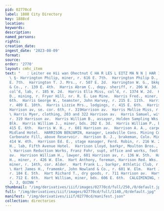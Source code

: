 ```yaml
---
pid: 02770cd
label: 1888 City Directory
key: 1888cd
location: 
keywords: 
description: 
named_persons: 
rights: 
creation_date: 
ingest_date: '2023-08-09'
format: 
source: 
order: '2770'
layout: cmhc_item
text: "   : Leiter ee Hii wan Ohectnut C HA R LES L EITZ MA N N | HAR 1387. 4HAR |
  \ §- Harrington Philip, miner, r. 616 E. 7th.  Harrington Philip D., miner, r. 726
  E. 7th.  Harrington T. J. Mrs., r. 507 E. 2d.  Harrington W. G., bkkpr, M. Londoner
  & Co., r. 139 E. 4th.  Harris Abram C., depy. sheriff, r. 206 W. 3d.  Harris Eh,
  col’d, lab, r. 185 W. 2d.  Harris Ella Miss, col’d, r. 1374 W. 2d.  Harris Frank
  D., mining, r. Fryer Hill, nr. R. E. Lee Mine.  Harris Fred., miner, r. 2254 E.
  6th.  Harris George W., teamster, John Harvey, r. 215 E. 11th.  Harris Harry, carpenter,
  r. 409 E. 10th.  Harris Lizzie Mrs., lodgings, r. 415 E. 6th.  Harris Milton, saloon,
  Harrison av, se. cor. 6th, r. 319Harrison av.  Harris Mollie Miss, r. 1084 E. Chestnut.
  \ Harris Myer, clothing, 203 and 322 Harrison av.  Harris Samuel, with M. Harris,
  r. 319 Harrison av.  Harris William B., assayer, Holden Sampling Wks., r. 13 Breene
  Blk.  Harris William J., miner, bds. 202 E. 3d.  Harris William P., blksmith, bds.
  415 E. 6th.  Harris W. H., r. 601 Harrison av.  Harrison A. A., carpenter, bds.
  Midland Hotel.  HARRISON BENJAMIN, manager, Leadville Cons. Mining Co., r. at mines,
  Carbonate Fill, above Reservoir.  Harrison B. J., brakeman, Colo. Midland Ry., r.
  414 W. 4th.  Harrison Ed. E., stage manager, Ferd. Robin, r. 216 W. 2d.  Harrison
  H., lab, Fifth Avenue Hotel.  Harrison Lloyd, barkpr, Moulton Bros., r. 136 W. 4th.
  \ Harrison Reduction Works, Franz Fohr, supt, office and works, foot of Harrison
  av.  Harrison William H., lawyer, 601 Harrison av, r. 136 W. 5th.  Harrison William
  H., miner, r. 426 W. Elm.  Hart Anthony, foreman, Harrison Red. Wks.  Hart Dennis,
  miner, r. 14th, cor. Alder.  Hart Frank L., barkpr, Athletic Club, r. 403 W. 3d.
  \ Hart James H., framemkr, John Nowland & Co., r. 601 W. Elm.  Hart John, miner,
  r. 184 E. 5th.  Hart Richard T., dry goods, r. 711 Harrison av.  Hart Thomas, miner,
  r. 712 E. 6th.  Hart William, miner, bds. 606 E. 6th.  CALGIMINING, sasr vrete srazer.
  J, J, QUINN "
thumbnail: "/img/derivatives/iiif/images/02770cd/full/250,/0/default.jpg"
full: "/img/derivatives/iiif/images/02770cd/full/1140,/0/default.jpg"
manifest: "/img/derivatives/iiif/02770cd/manifest.json"
collection: directories
---
```

